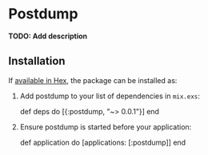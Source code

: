 # Postdump

**TODO: Add description**

## Installation

If [available in Hex](https://hex.pm/docs/publish), the package can be installed as:

  1. Add postdump to your list of dependencies in `mix.exs`:

        def deps do
          [{:postdump, "~> 0.0.1"}]
        end

  2. Ensure postdump is started before your application:

        def application do
          [applications: [:postdump]]
        end

